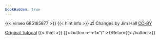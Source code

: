 ```yaml
---
bookHidden: true
---
```


{{< vimeo 685185877 >}}
{{< hint info >}}
♫ Changes by Jim Hall [CC-BY](https://freemusicarchive.org/music/jim-hall/mishmash-ep/changes)

[Original Tutorial](https://youtu.be/-mAmjkauErU)
{{< /hint >}}
{{< button relref="/" >}}Return{{< /button >}}
